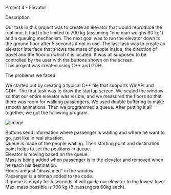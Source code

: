 Project 4 - Elevator

Description

Our task in this project was to create an elevator that would reproduce the real one. It had to be limited to 700 kg (assuming "one man weighs 60 kg") and a queuing mechanism. The next goal was to run the elevator down to the ground floor after 5 seconds if not in use. The last task was to create an elevator interface that shows the mass of people inside, the direction of travel and the floor on which it is located. It was all supposed to be controlled by the user with the buttons shown on the screen. <br/>
This project was created using C++ and GDI+.

The problems we faced

We started out by creating a typical C++ file that supports WinAPI and GDI+.
The first task was to draw the startup screen. We scaled the window so that our entire elevator was visible, and we measured the floors so that there was room for walking passengers. We used double buffering to make smooth animations. Then we programmed a queue. 
After putting it all together, we got the following program.

![image](https://user-images.githubusercontent.com/106469243/176541068-8c6c825f-5a4b-4ec5-9106-fb528e1c2a60.png)

Buttons send information where passenger is waiting and where he want to go, just like in real situation. <br/>
Queue is made of the people waiting. Their starting point and destination point helps to set the positions in queue. <br/>
Elevator is moving based on the queue. <br/>
Mass is being added when passenger is in the elevator and removed when he reach his destination. <br/>
Floors are just "drawLined" in the window. <br/>
Passenger is a bitmap added to the code. <br/>
If queue is empty for 5 seconds, it will guide our elevator to the lowest level. <br/>
Max. mass possible is 700 kg (8 passengers 60kg each). <br/>
